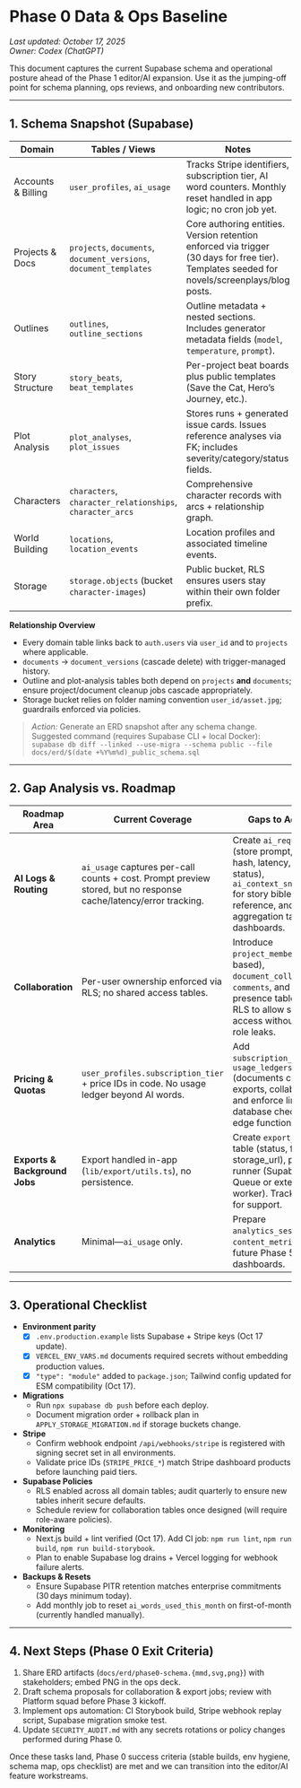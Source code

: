 # Phase 0 Data & Ops Baseline

_Last updated: October 17, 2025_  
_Owner: Codex (ChatGPT)_

This document captures the current Supabase schema and operational posture ahead of the Phase 1 editor/AI expansion. Use it as the jumping-off point for schema planning, ops reviews, and onboarding new contributors.

---

## 1. Schema Snapshot (Supabase)

| Domain | Tables / Views | Notes |
| --- | --- | --- |
| Accounts & Billing | `user_profiles`, `ai_usage` | Tracks Stripe identifiers, subscription tier, AI word counters. Monthly reset handled in app logic; no cron job yet. |
| Projects & Docs | `projects`, `documents`, `document_versions`, `document_templates` | Core authoring entities. Version retention enforced via trigger (30 days for free tier). Templates seeded for novels/screenplays/blog posts. |
| Outlines | `outlines`, `outline_sections` | Outline metadata + nested sections. Includes generator metadata fields (`model`, `temperature`, `prompt`). |
| Story Structure | `story_beats`, `beat_templates` | Per-project beat boards plus public templates (Save the Cat, Hero’s Journey, etc.). |
| Plot Analysis | `plot_analyses`, `plot_issues` | Stores runs + generated issue cards. Issues reference analyses via FK; includes severity/category/status fields. |
| Characters | `characters`, `character_relationships`, `character_arcs` | Comprehensive character records with arcs + relationship graph. |
| World Building | `locations`, `location_events` | Location profiles and associated timeline events. |
| Storage | `storage.objects` (bucket `character-images`) | Public bucket, RLS ensures users stay within their own folder prefix. |

**Relationship Overview**
- Every domain table links back to `auth.users` via `user_id` and to `projects` where applicable.  
- `documents` → `document_versions` (cascade delete) with trigger-managed history.  
- Outline and plot-analysis tables both depend on `projects` **and** `documents`; ensure project/document cleanup jobs cascade appropriately.  
- Storage bucket relies on folder naming convention `user_id/asset.jpg`; guardrails enforced via policies.

> _Action:_ Generate an ERD snapshot after any schema change. Suggested command (requires Supabase CLI + local Docker):  
> `supabase db diff --linked --use-migra --schema public --file docs/erd/$(date +%Y%m%d)_public_schema.sql`

---

## 2. Gap Analysis vs. Roadmap

| Roadmap Area | Current Coverage | Gaps to Address |
| --- | --- | --- |
| **AI Logs & Routing** | `ai_usage` captures per-call counts + cost. Prompt preview stored, but no response cache/latency/error tracking. | Create `ai_requests` (store prompt, response hash, latency, model, status), `ai_context_snapshots` for story bible reference, and nightly aggregation tables for dashboards. |
| **Collaboration** | Per-user ownership enforced via RLS; no shared access tables. | Introduce `project_members` (role-based), `document_collaborators`, `comments`, and Realtime presence tables. Review RLS to allow shared access without service-role leaks. |
| **Pricing & Quotas** | `user_profiles.subscription_tier` + price IDs in code. No usage ledger beyond AI words. | Add `subscription_events`, `usage_ledgers` (documents created, exports, collaborators), and enforce limits via database checks or edge functions. |
| **Exports & Background Jobs** | Export handled in-app (`lib/export/utils.ts`), no persistence. | Create `export_jobs` table (status, format, storage_url), plus a job runner (Supabase Queue or external worker). Track failures for support. |
| **Analytics** | Minimal—`ai_usage` only. | Prepare `analytics_sessions`, `content_metrics` for future Phase 5 dashboards. |

---

## 3. Operational Checklist

- **Environment parity**
  - [x] `.env.production.example` lists Supabase + Stripe keys (Oct 17 update).
  - [x] `VERCEL_ENV_VARS.md` documents required secrets without embedding production values.
  - [x] `"type": "module"` added to `package.json`; Tailwind config updated for ESM compatibility (Oct 17).
- **Migrations**
  - Run `npx supabase db push` before each deploy.
  - Document migration order + rollback plan in `APPLY_STORAGE_MIGRATION.md` if storage buckets change.
- **Stripe**
  - Confirm webhook endpoint `/api/webhooks/stripe` is registered with signing secret set in all environments.
  - Validate price IDs (`STRIPE_PRICE_*`) match Stripe dashboard products before launching paid tiers.
- **Supabase Policies**
  - RLS enabled across all domain tables; audit quarterly to ensure new tables inherit secure defaults.
  - Schedule review for collaboration tables once designed (will require role-aware policies).
- **Monitoring**
  - Next.js build + lint verified (Oct 17). Add CI job: `npm run lint`, `npm run build`, `npm run build-storybook`.
  - Plan to enable Supabase log drains + Vercel logging for webhook failure alerts.
- **Backups & Resets**
  - Ensure Supabase PITR retention matches enterprise commitments (30 days minimum today).
  - Add monthly job to reset `ai_words_used_this_month` on first-of-month (currently handled manually).

---

## 4. Next Steps (Phase 0 Exit Criteria)

1. Share ERD artifacts (`docs/erd/phase0-schema.{mmd,svg,png}`) with stakeholders; embed PNG in the ops deck.
2. Draft schema proposals for collaboration & export jobs; review with Platform squad before Phase 3 kickoff.
3. Implement ops automation: CI Storybook build, Stripe webhook replay script, Supabase migration smoke test.
4. Update `SECURITY_AUDIT.md` with any secrets rotations or policy changes performed during Phase 0.

Once these tasks land, Phase 0 success criteria (stable builds, env hygiene, schema map, ops checklist) are met and we can transition into the editor/AI feature workstreams.
